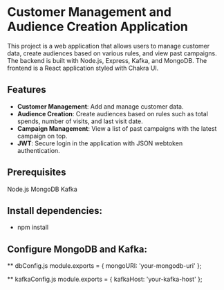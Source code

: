 # Customer Management and Audience Creation Application

This project is a web application that allows users to manage customer data, create audiences based on various rules, and view past campaigns. The backend is built with Node.js, Express, Kafka, and MongoDB. The frontend is a React application styled with Chakra UI.

## Features

- **Customer Management**: Add and manage customer data.
- **Audience Creation**: Create audiences based on rules such as total spends, number of visits, and last visit date.
- **Campaign Management**: View a list of past campaigns with the latest campaign on top.
- **JWT**: Secure login in the application with JSON webtoken authentication.

## Prerequisites
Node.js
MongoDB
Kafka

## Install dependencies:
- npm install
## Configure MongoDB and Kafka:
 ** dbConfig.js
module.exports = {
  mongoURI: 'your-mongodb-uri'
};

** kafkaConfig.js
module.exports = {
  kafkaHost: 'your-kafka-host'
};


